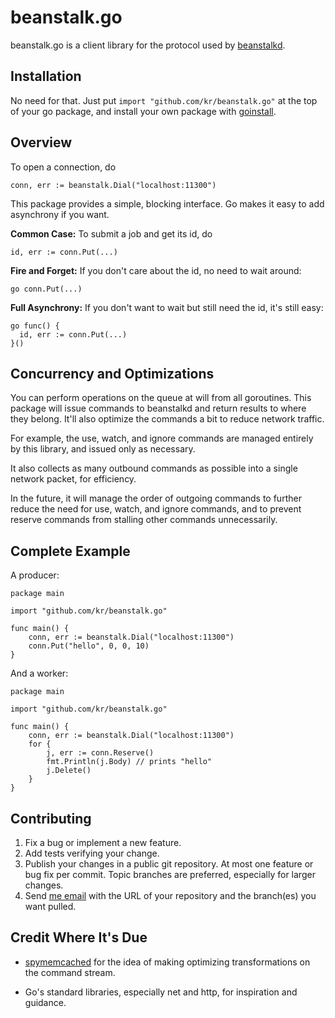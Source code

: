 # beanstalk.go

beanstalk.go is a client library for the protocol used by [beanstalkd][].

## Installation

No need for that. Just put `import "github.com/kr/beanstalk.go"` at the
top of your go package, and install your own package with [goinstall][].

## Overview

To open a connection, do

    conn, err := beanstalk.Dial("localhost:11300")

This package provides a simple, blocking interface. Go makes it easy to add
asynchrony if you want.

**Common Case:** To submit a job and get its id, do

    id, err := conn.Put(...)

**Fire and Forget:** If you don't care about the id, no need to wait around:

    go conn.Put(...)

**Full Asynchrony:** If you don't want to wait but still need the id, it's
still easy:

    go func() {
      id, err := conn.Put(...)
    }()

## Concurrency and Optimizations

You can perform operations on the queue at will from all goroutines. This
package will issue commands to beanstalkd and return results to where they
belong. It'll also optimize the commands a bit to reduce network traffic.

For example, the use, watch, and ignore commands are managed entirely by this
library, and issued only as necessary.

It also collects as many outbound commands as possible into a single network
packet, for efficiency.

In the future, it will manage the order of outgoing commands to further reduce
the need for use, watch, and ignore commands, and to prevent reserve commands
from stalling other commands unnecessarily.

## Complete Example

A producer:

    package main

    import "github.com/kr/beanstalk.go"

    func main() {
        conn, err := beanstalk.Dial("localhost:11300")
        conn.Put("hello", 0, 0, 10)
    }

And a worker:

    package main

    import "github.com/kr/beanstalk.go"

    func main() {
        conn, err := beanstalk.Dial("localhost:11300")
        for {
            j, err := conn.Reserve()
            fmt.Println(j.Body) // prints "hello"
            j.Delete()
        }
    }

## Contributing

 1. Fix a bug or implement a new feature.
 1. Add tests verifying your change.
 1. Publish your changes in a public git repository. At most one feature or
    bug fix per commit. Topic branches are preferred, especially for larger
    changes.
 1. Send [me email][] with the URL of your repository and the branch(es) you
    want pulled.

## Credit Where It's Due

 * [spymemcached][] for the idea of making optimizing transformations on the
   command stream.

 * Go's standard libraries, especially net and http, for inspiration and
   guidance.

[beanstalkd]: http://kr.github.com/beanstalkd/
[spymemcached]: http://code.google.com/p/spymemcached/
[goinstall]: http://golang.org/cmd/goinstall/
[me email]: mailto:kr@xph.us
